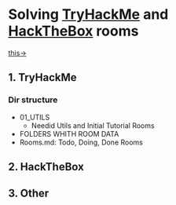 # Solving [TryHackMe](https://tryhackme.com/) and [HackTheBox](https://www.hackthebox.eu/) rooms

[this->](https://github.com/mrwolfyu/CTF)

## 1. TryHackMe

### Dir structure

* 01_UTILS
  * Needid Utils and Initial Tutorial Rooms
* FOLDERS WHITH ROOM DATA
* Rooms.md: Todo, Doing, Done Rooms

## 2. HackTheBox

## 3. Other
